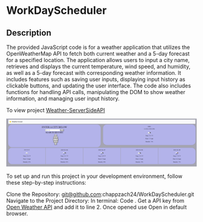 # WorkDayScheduler

## Description

The provided JavaScript code is for a weather application that utilizes the OpenWeatherMap API to fetch both current weather and a 5-day forecast for a specified location. The application allows users to input a city name, retrieves and displays the current temperature, wind speed, and humidity, as well as a 5-day forecast with corresponding weather information. It includes features such as saving user inputs, displaying input history as clickable buttons, and updating the user interface. The code also includes functions for handling API calls, manipulating the DOM to show weather information, and managing user input history.

To view project [Weather-ServerSideAPI](https://chappzach24.github.io/Weather-ServerSideAPI/)

![alt text](https://github.com/chappzach24/Weather-ServerSideAPI/blob/main/assets/Photos/weather-forcast.png)

To set up and run this project in your development environment, follow these step-by-step instructions:

Clone the Repository: git@github.com:chappzach24/WorkDayScheduler.git
Navigate to the Project Directory: 
In terminal: Code . 
Get a API key from [Open Weather API](https://openweathermap.org/) and add it to line 2.
Once opened use Open in default browser.
